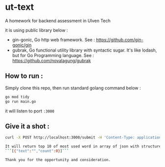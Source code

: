 # ut-text

A homework for backend assessment in Ulven Tech

it is using public library below :
- gin-gonic, Go http web framework. See : https://github.com/gin-gonic/gin
- gubrak, Go functional utility library with syntactic sugar. It's like lodash, but for Go Programming language. See : https://github.com/novalagung/gubrak

## How to run :
Simply clone this repo, then run standard golang command below :
```sh
go mod tidy
go run main.go
```
it will listen to port ```:3000```

## Give it a shot :
```sh
curl -X POST http://localhost:3000/submit -H 'Content-Type: application/json' -d '{"text":"lorem ipsum dolor sit amet lorem ipsum dolor sit amet lorem ipsum dolor sit amet lorem ipsum dolor sit amet hahahaha hehehe huhuhu hahaha ipsum ipsum ipsum ipsum"}'

It will return top 10 of most used word in array of json with structure :
```[{"text":"","count":0}]```

Thank you for the opportunity and consideration.